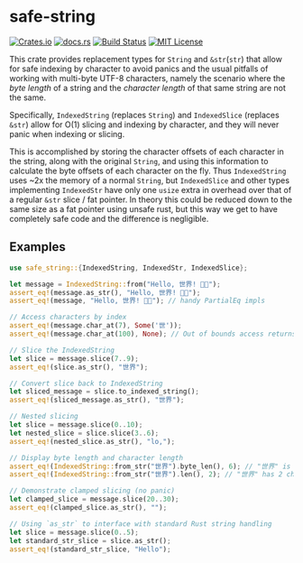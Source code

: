 # safe-string

[![Crates.io](https://img.shields.io/crates/v/safe-string)](https://crates.io/crates/safe-string)
[![docs.rs](https://img.shields.io/docsrs/safe-string?label=docs)](https://docs.rs/safe-string/latest/safe-string/)
[![Build Status](https://img.shields.io/github/actions/workflow/status/sam0x17/safe-string/ci.yaml)](https://github.com/sam0x17/safe-string/actions/workflows/ci.yaml?query=branch%3Amain)
[![MIT License](https://img.shields.io/github/license/sam0x17/safe-string)](https://github.com/sam0x17/safe-string/blob/main/LICENSE)

This crate provides replacement types for `String` and `&str`(`str`) that allow for safe
indexing by character to avoid panics and the usual pitfalls of working with multi-byte UTF-8
characters, namely the scenario where the _byte length_ of a string and the _character length_
of that same string are not the same.

Specifically, `IndexedString` (replaces `String`) and `IndexedSlice` (replaces `&str`) allow
for O(1) slicing and indexing by character, and they will never panic when indexing or slicing.

This is accomplished by storing the character offsets of each character in the string, along
with the original `String`, and using this information to calculate the byte offsets of each
character on the fly. Thus `IndexedString` uses ~2x the memory of a normal `String`, but
`IndexedSlice` and other types implementing `IndexedStr` have only one `usize` extra in
overhead over that of a regular `&str` slice / fat pointer. In theory this could be reduced
down to the same size as a fat pointer using unsafe rust, but this way we get to have
completely safe code and the difference is negligible.

## Examples

```rust
use safe_string::{IndexedString, IndexedStr, IndexedSlice};

let message = IndexedString::from("Hello, 世界! 👋😊");
assert_eq!(message.as_str(), "Hello, 世界! 👋😊");
assert_eq!(message, "Hello, 世界! 👋😊"); // handy PartialEq impls

// Access characters by index
assert_eq!(message.char_at(7), Some('世'));
assert_eq!(message.char_at(100), None); // Out of bounds access returns None

// Slice the IndexedString
let slice = message.slice(7..9);
assert_eq!(slice.as_str(), "世界");

// Convert slice back to IndexedString
let sliced_message = slice.to_indexed_string();
assert_eq!(sliced_message.as_str(), "世界");

// Nested slicing
let slice = message.slice(0..10);
let nested_slice = slice.slice(3..6);
assert_eq!(nested_slice.as_str(), "lo,");

// Display byte length and character length
assert_eq!(IndexedString::from_str("世界").byte_len(), 6); // "世界" is 6 bytes in UTF-8
assert_eq!(IndexedString::from_str("世界").len(), 2); // "世界" has 2 characters

// Demonstrate clamped slicing (no panic)
let clamped_slice = message.slice(20..30);
assert_eq!(clamped_slice.as_str(), "");

// Using `as_str` to interface with standard Rust string handling
let slice = message.slice(0..5);
let standard_str_slice = slice.as_str();
assert_eq!(standard_str_slice, "Hello");
```
